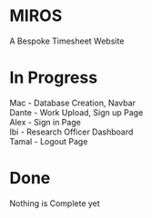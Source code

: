 # MIROS

A Bespoke Timesheet Website
# In Progress
Mac - Database Creation, Navbar\
Dante - Work Upload, Sign up Page\
Alex - Sign in Page\
Ibi - Research Officer Dashboard\
Tamal - Logout Page
# Done
Nothing is Complete yet
